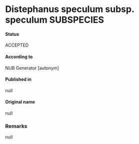 Distephanus speculum subsp. speculum SUBSPECIES
=======

#### Status
ACCEPTED

#### According to
NUB Generator [autonym]

#### Published in
null

#### Original name
null

### Remarks
null